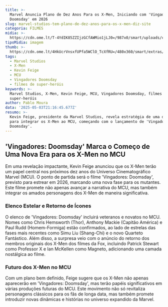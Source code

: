 ```yaml
---
title: >-
  Marvel Anuncia Plano de Dez Anos Para os X-Men, Iniciando com 'Vingadores:
  Doomsday' em 2026
slug: marvel-studios-tem-plano-de-dez-anos-para-os-x-men-diz-site
categoria: FILMES
midia: >-
  https://cdn.ome.lt/T-4YdIK85ZZIjzGCfAWMio1jLJ0=/987x0/smart/uploads/conteudo/fotos/xmen97_OtTWOQT.jpg
tipoMidia: imagem
thumb: >-
  https://cdn.ome.lt/4HkUcrVnsxfUPfa5WClO_TcXfRU=/480x360/smart/extras/conteudos/xmen97_p9b3S9y.jpg
tags:
  - Marvel Studios
  - X-Men
  - Kevin Feige
  - MCU
  - Vingadores Doomsday
  - filmes de super-heróis
keywords: >-
  Marvel Studios, X-Men, Kevin Feige, MCU, Vingadores Doomsday, filmes de
  super-heróis
author: Pablo Moura
data: '2025-05-03T21:16:45.677Z'
resumo: >-
  Kevin Feige, presidente da Marvel Studios, revela estratégia de uma década
  para integrar os X-Men ao MCU, começando com o lançamento de 'Vingadores:
  Doomsday'.
---
```


## 'Vingadores: Doomsday' Marca o Começo de Uma Nova Era para os X-Men no MCU

Em uma revelação impactante, Kevin Feige anunciou que os X-Men terão um papel central nos próximos dez anos do Universo Cinematográfico Marvel (MCU). O ponto de partida será o filme 'Vingadores: Doomsday', previsto para estrear em 2026, marcando uma nova fase para os mutantes. Este filme promete não apenas avançar a narrativa do MCU, mas também integrar os amados personagens dos X-Men de maneira significativa. 

### Elenco Estelar e Retorno de Ícones

O elenco de 'Vingadores: Doomsday' incluirá veteranos e novatos no MCU. Nomes como Chris Hemsworth (Thor), Anthony Mackie (Capitão América) e Paul Rudd (Homem-Formiga) estão confirmados, ao lado de estrelas das fases mais recentes como Simu Liu (Shang-Chi) e o novo Quarteto Fantástico. Além disso, a surpresa veio com o anúncio do retorno dos membros originais dos X-Men dos filmes da Fox, incluindo Patrick Stewart como Professor X e Ian McKellen como Magneto, adicionando uma camada nostálgica ao filme. 

### Futuro dos X-Men no MCU

Com um plano bem definido, Feige sugere que os X-Men não apenas aparecerão em 'Vingadores: Doomsday', mas terão papéis significativos em várias produções futuras do MCU. Este movimento não só revitaliza personagens clássicos para os fãs de longa data, mas também promete introduzir novas dinâmicas e histórias no universo expandido da Marvel.
